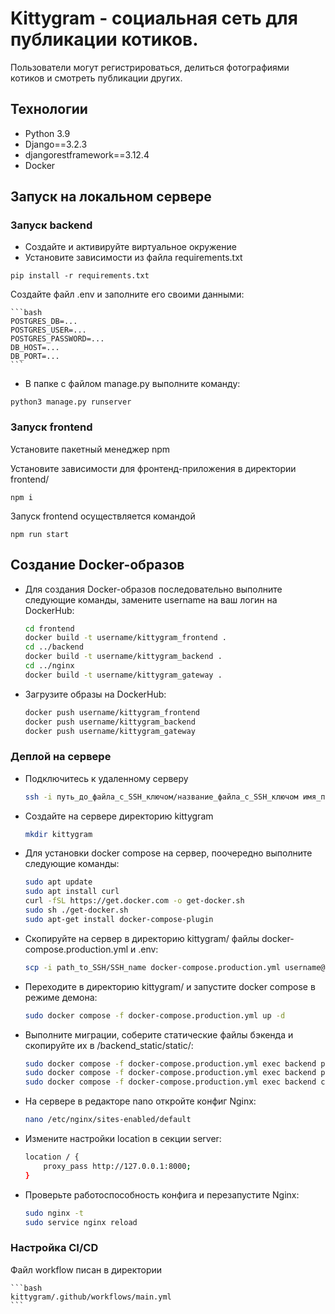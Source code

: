 # Kittygram - социальная сеть для публикации котиков.
Пользователи могут регистрироваться, делиться фотографиями котиков и смотреть публикации других.
## Технологии
- Python 3.9
- Django==3.2.3
- djangorestframework==3.12.4
- Docker

## Запуск на локальном сервере
### Запуск backend
-   Создайте и активируйте виртуальное окружение
-   Установите зависимости из файла requirements.txt

```
pip install -r requirements.txt
```
Создайте файл .env и заполните его своими данными:

    ```bash
    POSTGRES_DB=...
    POSTGRES_USER=...
    POSTGRES_PASSWORD=...
    DB_HOST=...
    DB_PORT=...
    ```
-   В папке с файлом manage.py выполните команду:

```
python3 manage.py runserver
```
### Запуск frontend
Установите пакетный менеджер npm

Установите зависимости для фронтенд-приложения в директории frontend/ 
```
npm i
```
Запуск frontend осуществляется командой 
```
npm run start
```
## Создание Docker-образов

-  Для создания Docker-образов последовательно выполните следующие команды, замените username на ваш логин на DockerHub:

    ```bash
    cd frontend
    docker build -t username/kittygram_frontend .
    cd ../backend
    docker build -t username/kittygram_backend .
    cd ../nginx
    docker build -t username/kittygram_gateway . 
    ```

-  Загрузите образы на DockerHub:

    ```bash
    docker push username/kittygram_frontend
    docker push username/kittygram_backend
    docker push username/kittygram_gateway
    ```

### Деплой на сервере

-  Подключитесь к удаленному серверу

    ```bash
    ssh -i путь_до_файла_с_SSH_ключом/название_файла_с_SSH_ключом имя_пользователя@ip_адрес_сервера 
    ```

-  Создайте на сервере директорию kittygram

    ```bash
    mkdir kittygram
    ```

-  Для установки docker compose на сервер, поочередно выполните следующие команды:

    ```bash
    sudo apt update
    sudo apt install curl
    curl -fSL https://get.docker.com -o get-docker.sh
    sudo sh ./get-docker.sh
    sudo apt-get install docker-compose-plugin
    ```

-  Скопируйте на сервер в директорию kittygram/ файлы docker-compose.production.yml и .env:

    ```bash
    scp -i path_to_SSH/SSH_name docker-compose.production.yml username@server_ip:/home/username/kittygram/docker-compose.production.yml
    ```

-  Переходите в директорию kittygram/ и запустите docker compose в режиме демона:

    ```bash
    sudo docker compose -f docker-compose.production.yml up -d
    ```

-  Выполните миграции, соберите статические файлы бэкенда и скопируйте их в /backend_static/static/:

    ```bash
    sudo docker compose -f docker-compose.production.yml exec backend python manage.py migrate
    sudo docker compose -f docker-compose.production.yml exec backend python manage.py collectstatic
    sudo docker compose -f docker-compose.production.yml exec backend cp -r /app/collected_static/. /backend_static/static/
    ```

-  На сервере в редакторе nano откройте конфиг Nginx:

    ```bash
    nano /etc/nginx/sites-enabled/default
    ```

-  Измените настройки location в секции server:

    ```bash
    location / {
        proxy_pass http://127.0.0.1:8000;
    }
    ```

-  Проверьте работоспособность конфига и перезапустите Nginx:

    ```bash
    sudo nginx -t 
    sudo service nginx reload
    ```

### Настройка CI/CD

Файл workflow писан в директории

    ```bash
    kittygram/.github/workflows/main.yml
    ```
